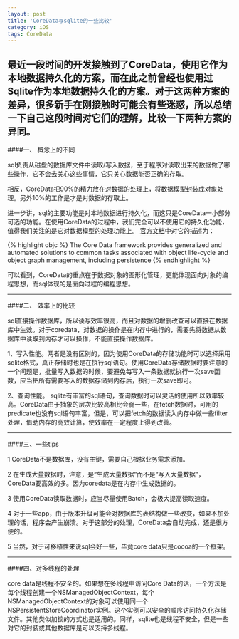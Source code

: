 ```yaml
---
layout: post
title: 'CoreData与sqlite的一些比较'
category: iOS
tags: CoreData
---
```


最近一段时间的开发接触到了CoreData，使用它作为本地数据持久化的方案，而在此之前曾经也使用过Sqlite作为本地数据持久化的方案。对于这两种方案的差异，很多新手在刚接触时可能会有些迷惑，所以总结一下自己这段时间对它们的理解，比较一下两种方案的异同。
----
####一、	概念上的不同

sql负责从磁盘的数据库文件中读取/写入数据，至于程序对读取出来的数据做了哪些操作，它不会去关心这些事情，它只关心数据能否正确的存取。

相反，CoreData把90%的精力放在对数据的处理上，将数据模型封装成对象处理。另外10%的工作是才是对数据的存取上。

进一步讲，sql的主要功能是对本地数据进行持久化，而这只是CoreData一小部分可选的功能。在使用CoreData的过程中，我们完全可以不使用它的持久化功能，值得我们关注的是它对数据模型的处理功能上。
[官方文档](https://developer.apple.com/library/ios/documentation/Cocoa/Conceptual/CoreData/cdProgrammingGuide.html#//apple_ref/doc/uid/TP30001200-SW1)中对它的描述为：

{% highlight objc %}
The Core Data framework provides generalized and automated solutions to common tasks associated with object life-cycle and object graph management, including persistence
{% endhighlight %}

可以看到，CoreData的重点在于数据对象的图形化管理，更能体现面向对象的编程思想，而sql体现的是面向过程的编程思想。

----
####二、	效率上的比较

sql直接操作数据库，所以读写效率很高，而且对数据的增删改查可以直接在数据库中生效。对于coredata，对数据的操作是在内存中进行的，需要先将数据从数据库中读取到内存才可以操作，不能直接操作数据库。

1、写入性能。两者是没有区别的，因为使用CoreData的存储功能时可以选择采用sqlite格式，真正存储时也是在执行sql语句。使用CoreData存储数据时要注意的一个问题是，批量写入数据的时候，要避免每写入一条数据就执行一次save函数，应当把所有需要写入的数据存储到内存后，执行一次save即可。

2、查询性能。 sqlite有丰富的sql语句，查询数据时可以灵活的使用所以效率较高。CoreData由于抽象的层次比较高相比会弱一些，在fetch数据时，可用的predicate也没有sql语句丰富，但是，可以把fetch的数据读入内存中做一些filter处理，借助内存的高效计算，使效率在一定程度上得到改善。

----
####三、一些tips

1 CoreData不是数据库，没有主键，需要自己根据业务需求添加。

2 在生成大量数据时，注意，是“生成大量数据”而不是“写入大量数据”，CoreData要高效的多。因为coredata是在内存中生成数据的。

3 使用CoreData读取数据时，应当尽量使用Batch，会极大提高读取速度。

4 对于一些app，由于版本升级可能会对数据库的表结构做一些改变，如果不加处理的话，程序会产生崩溃。对于这部分的处理，CoreData会自动完成，还是很方便的。

5 当然，对于可移植性来说sql会好一些，毕竟core data只是cocoa的一个框架。 

----
####四、对多线程的处理

core data是线程不安全的。如果想在多线程中访问Core Data的话，一个方法是每个线程创建一个NSManagedObjectContext，每个NSManagedObjectContext的对象可以使用同一个NSPersistentStoreCoordinator实例。这个实例可以安全的顺序访问持久化存储文件。其他类似加锁的方式也是适用的。同样，sqlite也是线程不安全，但是一些对它的封装或其他数据库是可以支持多线程。
